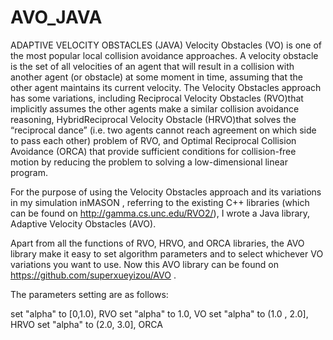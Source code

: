 # AVO_JAVA

ADAPTIVE VELOCITY OBSTACLES (JAVA)
Velocity Obstacles (VO) is one of the most popular local collision avoidance approaches. A velocity obstacle is the set of all velocities of an agent that will result in a collision with another agent (or obstacle) at some moment in time, assuming that the other agent maintains its current velocity.
The Velocity Obstacles approach has some variations, including Reciprocal Velocity Obstacles (RVO)that implicitly assumes the other agents make a similar collision avoidance reasoning, HybridReciprocal Velocity Obstacle (HRVO)that solves the “reciprocal dance” (i.e. two agents cannot reach agreement on which side to pass each other) problem of RVO, and Optimal Reciprocal Collision Avoidance (ORCA) that provide sufficient conditions for collision-free motion by reducing the problem to solving a low-dimensional linear program.

For the purpose of using the Velocity Obstacles approach and its variations in my simulation inMASON , referring to the existing C++ libraries (which can be found on http://gamma.cs.unc.edu/RVO2/), I wrote a Java library, Adaptive Velocity Obstacles (AVO).

Apart from all the functions of RVO, HRVO, and ORCA libraries, the AVO library make it easy to set algorithm parameters and to select whichever  VO variations you want to use. Now this AVO library can be found on https://github.com/superxueyizou/AVO .

The parameters setting are as follows:

set "alpha" to [0,1.0), RVO
set "alpha" to 1.0,  VO
set "alpha" to (1.0 , 2.0],  HRVO
set "alpha" to (2.0, 3.0],  ORCA

